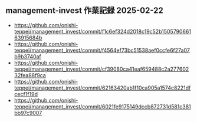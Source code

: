 ## management-invest 作業記録 2025-02-22
- https://github.com/onishi-teppei/management_invest/commit/f1c6ef324d2018c19c52b150579066163915684b <br>
- https://github.com/onishi-teppei/management_invest/commit/f4564ef73bc51538aef0ccfe6f27a07b9b3740af <br>
- https://github.com/onishi-teppei/management_invest/commit/cf39080ca41eaf659488c2a27760232fea88f9ca <br>
- https://github.com/onishi-teppei/management_invest/commit/62163420ab1f10ca905a1574c8221dfcecf1f19d <br>
- https://github.com/onishi-teppei/management_invest/commit/6021fe9175149dccb872731d581c381bb97c9007 <br>
